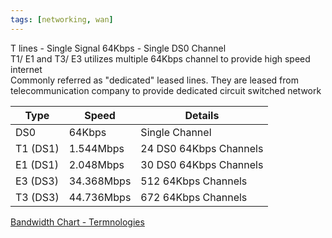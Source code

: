 ```yaml
---
tags: [networking, wan]
---
```


T lines - Single Signal 64Kbps - Single DS0 Channel  
T1/ E1 and T3/ E3 utilizes multiple 64Kbps channel to provide high speed internet  
Commonly referred as "dedicated" leased lines. They are leased from telecommunication company to provide dedicated circuit switched network

| Type     | Speed      | Details                |
| -------- | ---------- | ---------------------- |
| DS0      | 64Kbps     | Single Channel         |
| T1 (DS1) | 1.544Mbps  | 24 DS0 64Kbps Channels |
| E1 (DS1) | 2.048Mbps  | 30 DS0 64Kbps Channels |
| E3 (DS3) | 34.368Mbps | 512 64Kbps Channels    |
| T3 (DS3) | 44.736Mbps | 672 64Kbps Channels    |

[Bandwidth Chart - Termnologies](https://sites.google.com/site/termnologies/bandwidth-chart)
